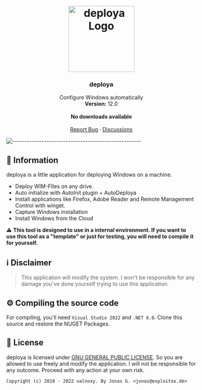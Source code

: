 <h1 align="center"><br><img src="https://dl.exploitox.de/other/deploya.png" alt="deploya Logo" width=175px></h1>

<h3 align="center">deploya</h3>
<p align="center">
    Configure Windows automatically
    <br />
    <strong>Version: </strong>12.0
    <br />
    <br />
    <a><strong>No downloads available</strong></a>
    <br />
    <br />
    <a href="https://github.com/valnoxy/deploya/issues">Report Bug</a>
    ·
    <a href="https://github.com/valnoxy/deploya/discussions/">Discussions</a>
  </p>
</p>

![-----------------------------------------------------](https://dl.exploitox.de/t440p-oc/rainbow.png)

## 🔔 Information
deploya is a little application for deploying Windows on a machine. 

- Deploy WIM-FIles on any drive.
- Auto initialize with AutoInit plugin + AutoDeploya
- Install applications like Firefox, Adobe Reader and Remote Management Control with winget.
- Capture Windows installation
- Install Windows from the Cloud

⚠ **This tool is designed to use in a internal environment. If you want to use this tool as a "template" or just for testing, you will need to compile it for yourself.**

## ℹ️ Disclaimer
> This application will modify the system. I won't be responsible for any damage you've done yourself trying to use this application.

## ⚙️ Compiling the source code
For compiling, you'll need ```Visual Studio 2022``` and ```.NET 6.0```.
Clone this source and restore the NUGET Packages.

## 🧾 License
deploya is licensed under [GNU GENERAL PUBLIC LICENSE](https://github.com/valnoxy/deploya/blob/main/LICENSE). So you are allowed to use freely and modify the application. I will not be responsible for any outcome. Proceed with any action at your own risk.

```Copyright (c) 2018 - 2022 valnoxy. By Jonas G. <jonas@exploitox.de> ```
